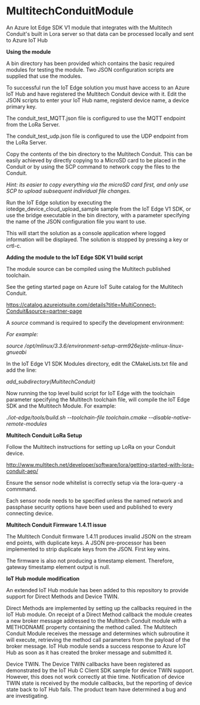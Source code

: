 # MultitechConduitModule
An Azure Iot Edge SDK V1 module that integrates with the Multitech Conduit's built in Lora server so that data can be processed locally and sent to Azure IoT Hub

<b>Using the module</b>

A bin directory has been provided which contains the basic required modules for testing the module. Two JSON configuration scripts are supplied that use the modules.

To successful run the IoT Edge solution you must have access to an Azure IoT Hub and have registered the Multitech Conduit device with it. Edit the JSON scripts to enter your IoT Hub name, registerd device name, a device primary key.

The conduit_test_MQTT.json file is configured to use the MQTT endpoint from the LoRa Server.

The conduit_test_udp.json file is configured to use the UDP endpoint from the LoRa Server.

Copy the contents of the bin directory to the Multitech Conduit. This can be easily achieved by directly copying to a MicroSD card to be placed in the Conduit or by using the SCP command to network copy the files to the Conduit.

<i>Hint: its easier to copy everything via the microSD card first, and only use SCP to upload subsequent individual file changes.</i>

Run the IoT Edge solution by executing the iotedge_device_cloud_upload_sample sample from the IoT Edge V1 SDK, or use the bridge executable in the bin directory, with a parameter specifying the name of the JSON configuration file you want to use.

This will start the solution as a console application where logged information will be displayed.
The solution is stopped by pressing a key or crtl-c.

<b>Adding the module to the IoT Edge SDK V1 build script</b>

The module source can be compiled using the Multitech published toolchain.

See the geting started page on Azure IoT Suite catalog for the Multitech Conduit.

https://catalog.azureiotsuite.com/details?title=MultiConnect-Conduit&source=partner-page

A <i>source</i> command is required to specify the development environment:

<i>For example:

source /opt/mlinux/3.3.6/environment-setup-arm926ejste-mlinux-linux-gnueabi
</i>

In the IoT Edge V1 SDK Modules directory, edit the CMakeLists.txt file and add the line:

<i>add_subdirectory(MultitechConduit)
</i>

Now running the top level build script for IoT Edge with the toolchain parameter specifying the Multitech toolchain file, will compile the IoT Edge SDK and the Multitech Module. For example:

<i>./iot-edge/tools/build.sh --toolchain-file toolchain.cmake --disable-native-remote-modules</i>

<b>Multitech Conduit LoRa Setup</b>

Follow the Multitech instructions for setting up LoRa on your Conduit device.

http://www.multitech.net/developer/software/lora/getting-started-with-lora-conduit-aep/

Ensure the sensor node whitelist is correctly setup via the lora-query -a commmand.

Each sensor node needs to be specified unless the named network and passphase security options have been used and published to every connecting device.

<b>Multitech Conduit Firmware 1.4.11 issue</b>

The Multitech Conduit firmware 1.4.11 produces invalid JSON on the stream end points, with duplicate keys. A JSON pre-processor has been implemented to strip duplicate keys from the JSON. First key wins.

The firmware is also not producing a timestamp element. Therefore, gateway timestamp element output is null.

<b>IoT Hub module modification</b>

An extended IoT Hub module has been added to this repository to provide support for Direct Methods and Device TWIN. 

Direct Methods are implemented by setting up the callbacks required in the IoT Hub module. On receipt of a Direct Method callback the module creates a new broker message addressed to the Multitech Conduit module with a METHODNAME property containing the method called. The Multitech Conduit Module receives the message and determines which subroutine it will execute, retrieving the method call parameters from the payload of the broker message.
IoT Hub module sends a success response to Azure IoT Hub as soon as it has created the broker message and submitted it. 

Device TWIN. The Device TWIN callbacks have been registered as demonstrated by the IoT Hub C Client SDK sample for device TWIN support. However, this does not work correctly at thie time. Notification of device TWIN state is received by the module callbacks, but the reporting of device state back to IoT Hub fails. The product team have determined a bug and are investigating.